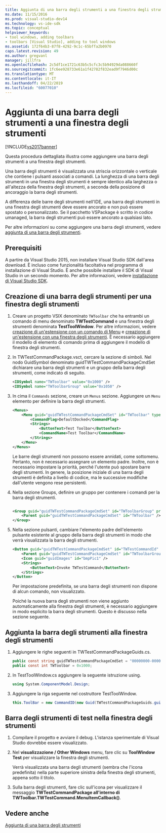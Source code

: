 ```yaml
---
title: Aggiunta di una barra degli strumenti a una finestra degli strumenti | Microsoft Docs
ms.date: 11/15/2016
ms.prod: visual-studio-dev14
ms.technology: vs-ide-sdk
ms.topic: conceptual
helpviewer_keywords:
- tool windows, adding toolbars
- toolbars [Visual Studio], adding to tool windows
ms.assetid: 172f64b3-87f8-4292-9c1c-65bffa2b0970
caps.latest.revision: 49
ms.author: gregvanl
manager: jillfra
ms.openlocfilehash: 2c5df1ce1721c63b5c5cfc3c5b94929da088660f
ms.sourcegitcommit: 1fc6ee928733e61a1f42782f832ead9f7946d00c
ms.translationtype: MT
ms.contentlocale: it-IT
ms.lasthandoff: 04/22/2019
ms.locfileid: "60077010"
---
```

# <a name="adding-a-toolbar-to-a-tool-window"></a>Aggiunta di una barra degli strumenti a una finestra degli strumenti
[!INCLUDE[vs2017banner](../includes/vs2017banner.md)]

Questa procedura dettagliata illustra come aggiungere una barra degli strumenti a una finestra degli strumenti.  
  
 Una barra degli strumenti è visualizzata una striscia orizzontale o verticale che contiene i pulsanti associati a comandi. La lunghezza di una barra degli strumenti in una finestra degli strumenti è sempre identico alla larghezza o all'altezza della finestra degli strumenti, a seconda della posizione di ancoraggio la barra degli strumenti.  
  
 A differenza delle barre degli strumenti nell'IDE, una barra degli strumenti in una finestra degli strumenti deve essere ancorato e non può essere spostato o personalizzato. Se il pacchetto VSPackage è scritto in codice umanaged, la barra degli strumenti può essere ancorato a qualsiasi lato.  
  
 Per altre informazioni su come aggiungere una barra degli strumenti, vedere [aggiunta di una barra degli strumenti](../extensibility/adding-a-toolbar.md).  
  
## <a name="prerequisites"></a>Prerequisiti  
 A partire da Visual Studio 2015, non installare Visual Studio SDK dall'area download. È incluso come funzionalità facoltativa nel programma di installazione di Visual Studio. È anche possibile installare il SDK di Visual Studio in un secondo momento. Per altre informazioni, vedere [installazione di Visual Studio SDK](../extensibility/installing-the-visual-studio-sdk.md).  
  
## <a name="creating-a-toolbar-for-a-tool-window"></a>Creazione di una barra degli strumenti per una finestra degli strumenti  
  
1. Creare un progetto VSIX denominato `TWToolbar` che ha entrambi un comando di menu denominato **TWTestCommand** e una finestra degli strumenti denominata **TestToolWindow**. Per altre informazioni, vedere [creazione di un'estensione con un comando di Menu](../extensibility/creating-an-extension-with-a-menu-command.md) e [creazione di un'estensione con una finestra degli strumenti](../extensibility/creating-an-extension-with-a-tool-window.md). È necessario aggiungere il modello di elemento di comando prima di aggiungere il modello di finestra degli strumenti.  
  
2. In TWTestCommandPackage.vsct, cercare la sezione di simboli. Nel nodo GuidSymbol denominato guidTWTestCommandPackageCmdSet dichiarare una barra degli strumenti e un gruppo della barra degli strumenti, come indicato di seguito.  
  
    ```xml  
    <IDSymbol name="TWToolbar" value="0x1000" />  
    <IDSymbol name="TWToolbarGroup" value="0x1050" />  
    ```  
  
3. In cima il `Commands` sezione, creare un `Menus` sezione. Aggiungere un `Menu` elemento per definire la barra degli strumenti.  
  
    ```xml  
    <Menus>  
        <Menu guid="guidTWTestCommandPackageCmdSet" id="TWToolbar" type="ToolWindowToolbar">  
            <CommandFlag>DefaultDocked</CommandFlag>  
            <Strings>  
                <ButtonText>Test Toolbar</ButtonText>  
                <CommandName>Test Toolbar</CommandName>  
            </Strings>  
        </Menu>  
    </Menus>  
    ```  
  
     Le barre degli strumenti non possono essere annidati, come sottomenu. Pertanto, non è necessario assegnare un elemento padre. Inoltre, non è necessario impostare la priorità, perché l'utente può spostare barre degli strumenti. In genere, la posizione iniziale di una barra degli strumenti è definita a livello di codice, ma le successive modifiche dall'utente vengono rese persistenti.  
  
4. Nella sezione Groups, definire un gruppo per contenere i comandi per la barra degli strumenti.  
  
    ```xml  
  
    <Group guid="guidTWTestCommandPackageCmdSet" id="TWToolbarGroup" priority="0x0000">  
        <Parent guid="guidTWTestCommandPackageCmdSet" id="TWToolbar" />  
    </Group>  
    ```  
  
5. Nella sezione pulsanti, cambiare l'elemento padre dell'elemento pulsante esistente al gruppo della barra degli strumenti in modo che verrà visualizzata la barra degli strumenti.  
  
    ```xml  
    <Button guid="guidTWTestCommandPackageCmdSet" id="TWTestCommandId" priority="0x0100" type="Button">  
        <Parent guid="guidTWTestCommandPackageCmdSet" id="TWToolbarGroup" />  
        <Icon guid="guidImages" id="bmpPic1" />  
        <Strings>  
            <ButtonText>Invoke TWTestCommand</ButtonText>  
        </Strings>  
    </Button>  
    ```  
  
     Per impostazione predefinita, se una barra degli strumenti non dispone di alcun comando, non visualizzato.  
  
     Poiché la nuova barra degli strumenti non viene aggiunto automaticamente alla finestra degli strumenti, è necessario aggiungere in modo esplicito la barra degli strumenti. Questo è discusso nella sezione seguente.  
  
## <a name="adding-the-toolbar-to-the-tool-window"></a>Aggiunta la barra degli strumenti alla finestra degli strumenti  
  
1. Aggiungere le righe seguenti in TWTestCommandPackageGuids.cs.  
  
    ```csharp  
    public const string guidTWTestCommandPackageCmdSet = "00000000-0000-0000-0000-0000";  // get the GUID from the .vsct file  
    public const int TWToolbar = 0x1000;  
    ```  
  
2. In TestToolWindow.cs aggiungere la seguente istruzione using.  
  
    ```csharp  
    using System.ComponentModel.Design;  
    ```  
  
3. Aggiungere la riga seguente nel costruttore TestToolWindow.  
  
    ```csharp  
    this.ToolBar = new CommandID(new Guid(TWTestCommandPackageGuids.guidTWTestCommandPackageCmdSet), TWTestCommandPackageGuids.TWToolbar);  
    ```  
  
## <a name="testing-the-toolbar-in-the-tool-window"></a>Barra degli strumenti di test nella finestra degli strumenti  
  
1. Compilare il progetto e avviare il debug. L'istanza sperimentale di Visual Studio dovrebbe essere visualizzato.  
  
2. Nel **visualizzazione / Other Windows** menu, fare clic su **ToolWindow Test** per visualizzare la finestra degli strumenti.  
  
     Verrà visualizzata una barra degli strumenti (sembra che l'icona predefinita) nella parte superiore sinistra della finestra degli strumenti, appena sotto il titolo.  
  
3. Sulla barra degli strumenti, fare clic sull'icona per visualizzare il messaggio **TWTestCommandPackage all'interno di TWToolbar.TWTestCommand.MenuItemCallback()**.  
  
## <a name="see-also"></a>Vedere anche  
 [Aggiunta di una barra degli strumenti](../extensibility/adding-a-toolbar.md)
